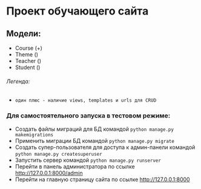 # Проект обучающего сайта

## Модели:
* Course (+)
* Theme ()
* Teacher ()
* Student ()

###### Легенда:
* `один плюс - наличие views, templates и urls для CRUD`

### Для самостоятельного запуска в тестовом режиме:
* Создать файлы миграций для БД командой `python manage.py makemigrations`
* Применить миграции БД командой `python manage.py migrate`
* Создать супер-пользователя для доступа к админ-панели командой `python manage.py createsuperuser`
* Запустить сервер командой `python manage.py runserver`
* Перейти в панель администратора по ссылке http://127.0.0.1:8000/admin
* Перейти на главную страницу сайта по ссылке http://127.0.0.1:8000
